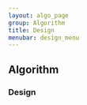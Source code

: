 ```yaml
---
layout: algo_page
group: Algorithm
title: Design
menubar: design_menu
---
```


## Algorithm
### Design

